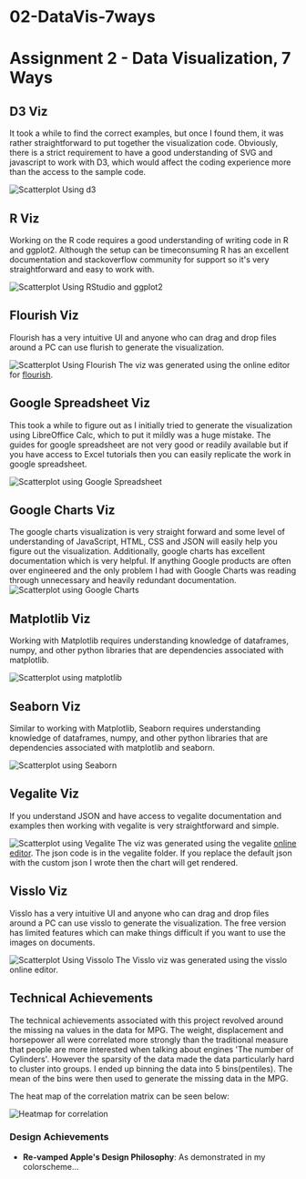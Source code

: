 # 02-DataVis-7ways

Assignment 2 - Data Visualization, 7 Ways  
===

D3 Viz
------
It took a while to find the correct examples, but once I found them, it was rather straightforward to put together the visualization code. Obviously, there is a strict requirement to have a good understanding of SVG and javascript to work with D3, which would affect the coding experience more than the access to the sample code. 

![Scatterplot Using d3](img/d3-scatter.png)


R Viz
------
Working on the R code requires a good understanding of writing code in R and ggplot2. Although the setup can be timeconsuming R has an excellent documentation and stackoverflow community for support so it's very straightforward and easy to work with. 

![Scatterplot Using RStudio and ggplot2](img/ggplot2.png)


Flourish Viz
------
Flourish has a very intuitive UI and anyone who can drag and drop files around a PC can use flurish to generate the visualization.

![Scatterplot Using Flourish](img/flourishScatter.png)
The viz was generated using the online editor for [flourish](https://app.flourish.studio/visualisation/5408923/).


Google Spreadsheet Viz
------
This took a while to figure out as I initially tried to generate the visualization using LibreOffice Calc, which to put it mildly was a huge mistake. The guides for google spreadsheet are not very good or readily available but if you have access to Excel tutorials then you can easily replicate the work in google spreadsheet.

![Scatterplot using Google Spreadsheet](img/google-spreadsheet.png)


Google Charts Viz
------
The google charts visualization is very straight forward and some level of understanding of JavaScript, HTML, CSS and JSON will easily help you figure out the visualization. Additionally, google charts has excellent documentation which is very helpful. If anything Google products are often over engineered and the only problem I had with Google Charts was reading through unnecessary and heavily redundant documentation. 
![Scatterplot using Google Charts](img/google-charts.png)


Matplotlib Viz
------
Working with Matplotlib requires understanding knowledge of dataframes, numpy, and other python libraries that are dependencies associated with matplotlib.

![Scatterplot using matplotlib](img/matplotlib.png)


Seaborn Viz
------
Similar to working with Matplotlib, Seaborn requires understanding knowledge of dataframes, numpy, and other python libraries that are dependencies associated with matplotlib and seaborn.

![Scatterplot using Seaborn](img/sns.png)


Vegalite Viz
------
If you understand JSON and have access to vegalite documentation and examples then working with vegalite is very straightforward and simple. 


![Scatterplot using Vegalite](img/vegaliteBubble.png)
The viz was generated using the vegalite [online editor](https://vega.github.io/editor/#/examples/vega-lite/circle_bubble_health_income). The json code is in the vegalite folder. If you replace the default json with the custom json I wrote then the chart will get rendered.

Visslo Viz
------
Visslo has a very intuitive UI and anyone who can drag and drop files around a PC can use visslo to generate the visualization. The free version has limited features which can make things difficult if you want to use the images on documents.

![Scatterplot Using Vissolo](img/VissloScatterplot.png)
The Visslo viz was generated using the visslo online editor.


## Technical Achievements
The technical achievements associated with this project revolved around the missing na values in the data for MPG. The weight, displacement and horsepower all were correlated more strongly than the traditional measure that people are more interested when talking about engines 'The number of Cylinders'. However the sparsity of the data made the data particularly hard to cluster into groups. I ended up binning the data into 5 bins(pentiles). The mean of the bins were then used to generate the missing data in the MPG.

The heat map of the correlation matrix can be seen below:

![Heatmap for correlation](img/correlation.png)


### Design Achievements
- **Re-vamped Apple's Design Philosophy**: As demonstrated in my colorscheme...
